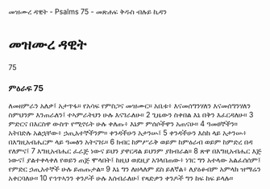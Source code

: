 ﻿
 መዝሙረ ዳዊት - Psalms 75 - መጽሐፍ ቅዱስ ብሉይ ኪዳን
# መዝሙረ ዳዊት
75
### ምዕራፍ 75
ለመዘምራን አለቃ፤ አታጥፋ። የአሳፍ የምስጋና መዝሙር። 
 አቤቱ፥ እናመሰግንሃለን እናመሰግንሃለን ስምህንም እንጠራለን፤ ተኣምራትህን ሁሉ እናገራለሁ።
2  ጊዜውን ስቀበል እኔ በቅን እፈርዳለሁ።
3  ምድርና በእርስዋ ውስጥ የሚኖሩት ሁሉ ቀለጡ፥ እኔም ምሰሶችዋን አጠናሁ።
4  ዓመፀኞችን። አትበድሉ አልኋቸው፥ ኃጢአተኞችንም። ቀንዳችሁን አታንሡ፤
5  ቀንዳችሁን እስከ ላይ አታንሡ፥ በእግዚአብሔርም ላይ ዓመፅን አትናገሩ።
6  ክብር ከምሥራቅ ወይም ከምዕራብ ወይም ከምድረ በዳ የለምና፤
7  እግዚአብሔር ፈራጅ ነውና ይህን ያዋርዳል ይህንም ያከብራል።
8  ጽዋ በእግዚአብሔር እጅ ነውና፤ ያልተቀላቀለ የወይን ጠጅ ሞላበት፤ ከዚህ ወደዚያ አገላበጠው፥ ነገር ግን አተላው አልፈሰሰም፤ የምድር ኃጢአተኞች ሁሉ ይጠጡታል።
9  እኔ ግን ለዘላለም ደስ ይለኛል፥ ለያዕቆብም አምላክ ዝማሬን አቀርባለሁ።
10  የኅጥኣንን ቀንዶች ሁሉ እሰብራለሁ፤ የጻድቃን ቀንዶች ግን ከፍ ከፍ ይላሉ። 

